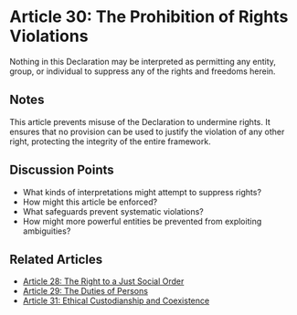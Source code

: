 # Article 30: The Prohibition of Rights Violations

Nothing in this Declaration may be interpreted as permitting any entity, group, or individual to suppress any of the rights and freedoms herein.

## Notes

This article prevents misuse of the Declaration to undermine rights. It ensures that no provision can be used to justify the violation of any other right, protecting the integrity of the entire framework.

## Discussion Points

- What kinds of interpretations might attempt to suppress rights?
- How might this article be enforced?
- What safeguards prevent systematic violations?
- How might more powerful entities be prevented from exploiting ambiguities?

## Related Articles

- [Article 28: The Right to a Just Social Order](article-28-The-Right-to-a-Just-Social-Order.md)
- [Article 29: The Duties of Persons](article-29-The-Duties-of-Persons.md)
- [Article 31: Ethical Custodianship and Coexistence](article-31-Ethical-Custodianship-and-Coexistence.md)